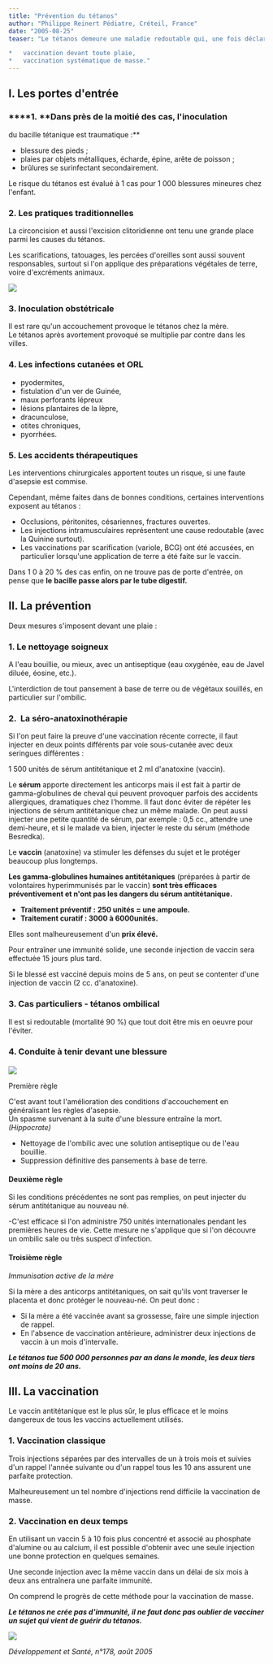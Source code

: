 ```yaml
---
title: "Prévention du tétanos"
author: "Philippe Reinert Pédiatre, Créteil, France"
date: "2005-08-25"
teaser: "Le tétanos demeure une maladie redoutable qui, une fois déclarée, nécessite un traitement difficile et onéreux. Sa prévention, par contre, est facile et découle, en premier lieu, du traitement correct des portes d'entrées possibles. Toute plaie peut constituer une porte d'entrée, surtout si elle est souillée par la terre qui contient le bacille tétanique en spores. Le deuxième élément de prévention est la vaccination

*   vaccination devant toute plaie,
*   vaccination systématique de masse."
---
```


## **I. Les portes d'entrée**

### ****1. **Dans près de la moitié des cas, l'inoculation  
du bacille tétanique est traumatique :**

*   blessure des pieds ;
*   plaies par objets métalliques, écharde, épine, arête de poisson ;
*   brûlures se surinfectant secondairement.

Le risque du tétanos est évalué à 1 cas pour 1 000 blessures mineures chez l'enfant.

### **2. Les pratiques traditionnelles**

La circoncision et aussi l'excision clitoridienne ont tenu une grande place parmi les causes du tétanos.

Les scarifications, tatouages, les percées d'oreilles sont aussi souvent responsables, surtout si l'on applique des préparations végétales de terre, voire d'excréments animaux.


![](i901-1.jpg)


### **3. Inoculation obstétricale**

Il est rare qu'un accouchement provoque le tétanos chez la mère.  
Le tétanos après avortement provoqué se multiplie par contre dans les villes.

### **4. Les infections cutanées et ORL**

*   pyodermites,
*   fistulation d'un ver de Guinée,
*   maux perforants lépreux
*   lésions plantaires de la lèpre,
*   dracunculose,
*   otites chroniques,
*   pyorrhées.

### **5. Les accidents thérapeutiques**

Les interventions chirurgicales apportent toutes un risque, si une faute d'asepsie est commise.

Cependant, même faites dans de bonnes conditions, certaines interventions exposent au tétanos :

*   Occlusions, péritonites, césariennes, fractures ouvertes.  
*   Les injections intramusculaires représentent une cause redoutable (avec la Quinine surtout).  
*   Les vaccinations par scarification (variole, BCG) ont été accusées, en particulier lorsqu'une application de terre a été faite sur le vaccin.

Dans 1 0 à 20 % des cas enfin, on ne trouve pas de porte d'entrée, on pense que **le** **bacille passe alors par le tube digestif.**

## **II. La prévention**

Deux mesures s'imposent devant une plaie :

### **1.** Le nettoyage soigneux

A l'eau bouillie, ou mieux, avec un antiseptique (eau oxygénée, eau de Javel diluée, éosine, etc.).

L'interdiction de tout pansement à base de terre ou de végétaux souillés, en particulier sur l'ombilic.

### **2.  La séro-anatoxinothérapie**

Si l'on peut faire la preuve d'une vaccination récente correcte, il faut injecter en deux points différents par voie sous-cutanée avec deux seringues différentes :

1 500 unités de sérum antitétanique et 2 ml d'anatoxine (vaccin).

Le **sérum** apporte directement les anticorps mais il est fait à partir de gamma-globulines de cheval qui peuvent provoquer parfois des accidents allergiques, dramatiques chez l'homme. Il faut donc éviter de répéter les injections de sérum antitétanique chez un même malade. On peut aussi injecter une petite quantité de sérum, par exemple : 0,5 cc., attendre une demi-heure, et si le malade va bien, injecter le reste du sérum (méthode Besredka).

Le **vaccin** (anatoxine) va stimuler les défenses du sujet et le protéger beaucoup plus longtemps.

**Les gamma-globulines humaines antitétaniques** (préparées à partir de volontaires hyperimmunisés par le vaccin) **sont très efficaces préventivement et n'ont pas les dangers du sérum antitétanique.**

*   **Traitement préventif :** **250 unités = une ampoule.**
*   **Traitement curatif : 3000 à 6000unités.**

Elles sont malheureusement d'un **prix élevé.**

Pour entraîner une immunité solide, une seconde injection de vaccin sera effectuée 15 jours plus tard.

Si le blessé est vacciné depuis moins de 5 ans, on peut se contenter d'une injection de vaccin (2 cc. d'anatoxine).

### 3. Cas particuliers - tétanos ombilical

Il est si redoutable (mortalité 90 %) que tout doit être mis en oeuvre pour l'éviter.

### 4. Conduite à tenir devant une blessure

####   

![](i901-2.jpg)
  

Première règle

C'est avant tout l'amélioration des conditions d'accouchement en généralisant les règles d'asepsie.  
Un spasme survenant à la suite d'une blessure entraîne la mort. _(Hippocrate)_

*   Nettoyage de l'ombilic avec une solution antiseptique ou de l'eau bouillie.  
*   Suppression définitive des pansements à base de terre.

#### Deuxième règle

Si les conditions précédentes ne sont pas remplies, on peut injecter du sérum antitétanique au nouveau né.

-C'est efficace si l'on administre 750 unités internationales pendant les premières heures de vie. Cette mesure ne s'applique que si l'on découvre un ombilic sale ou très suspect d'infection.

#### Troisième règle

_Immunisation active de la mère_

Si la mère a des anticorps antitétaniques, on sait qu'ils vont traverser le placenta et donc protéger le nouveau-né. On peut donc :

*   Si la mère a été vaccinée avant sa grossesse, faire une simple injection de rappel.  
*   En l'absence de vaccination antérieure, administrer deux injections de vaccin à un mois d'intervalle.

**_Le tétanos tue 500 000 personnes par an dans le monde, les deux tiers ont moins de 20 ans._**

## **III. La vaccination**

Le vaccin antitétanique est le plus sûr, le plus efficace et le moins dangereux de tous les vaccins actuellement utilisés.

### **1. Vaccination classique**

Trois injections séparées par des intervalles de un à trois mois et suivies d'un rappel l'année suivante ou d'un rappel tous les 10 ans assurent une parfaite protection.

Malheureusement un tel nombre d'injections rend difficile la vaccination de masse.

### **2. Vaccination en deux temps**

En utilisant un vaccin 5 à 10 fois plus concentré et associé au phosphate d'alumine ou au calcium, il est possible d'obtenir avec une seule injection une bonne protection en quelques semaines.

Une seconde injection avec la même vaccin dans un délai de six mois à deux ans entraînera une parfaite immunité.

On comprend le progrès de cette méthode pour la vaccination de masse.

**_Le tétanos ne crée pas d'immunité, il ne faut donc pas oublier de vacciner un sujet qui vient de guérir du tétanos._**


![](i901-3.jpg)


_Développement et Santé, n°178, août 2005_